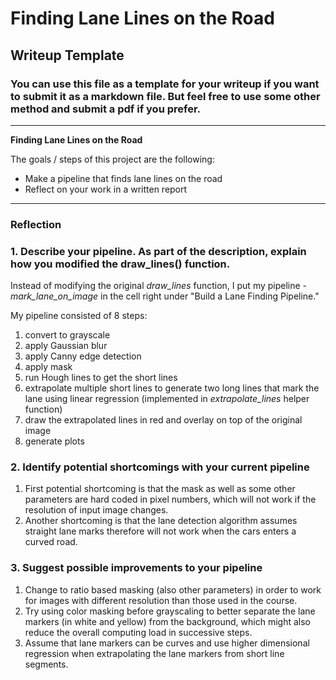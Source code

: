 # **Finding Lane Lines on the Road** 

## Writeup Template

### You can use this file as a template for your writeup if you want to submit it as a markdown file. But feel free to use some other method and submit a pdf if you prefer.

---

**Finding Lane Lines on the Road**

The goals / steps of this project are the following:
* Make a pipeline that finds lane lines on the road
* Reflect on your work in a written report


[//]: # (Image References)

[image1]: ./examples/grayscale.jpg "Grayscale"

---

### Reflection

### 1. Describe your pipeline. As part of the description, explain how you modified the draw_lines() function.

Instead of modifying the original *draw\_lines* function, I put my pipeline - *mark\_lane\_on_image* in the cell right under "Build a Lane Finding Pipeline."

My pipeline consisted of 8 steps:
1. convert to grayscale
2. apply Gaussian blur 
3. apply Canny edge detection
4. apply mask
5. run Hough lines to get the short lines
6. extrapolate multiple short lines to generate two long lines that mark the lane using linear regression (implemented in *extrapolate\_lines* helper function)
7. draw the extrapolated lines in red and overlay on top of the original image
8. generate plots


### 2. Identify potential shortcomings with your current pipeline

1. First potential shortcoming is that the mask as well as some other parameters are hard coded in pixel numbers, which will not work if the resolution of input image changes.
2. Another shortcoming is that the lane detection algorithm assumes straight lane marks therefore will not work when the cars enters a curved road.


### 3. Suggest possible improvements to your pipeline

1. Change to ratio based masking (also other parameters) in order to work for images with different resolution than those used in the course.
2. Try using color masking before grayscaling to better separate the lane markers (in white and yellow) from the background, which might also reduce the overall computing load in successive steps.
3. Assume that lane markers can be curves and use higher dimensional regression when extrapolating the lane markers from short line segments.

